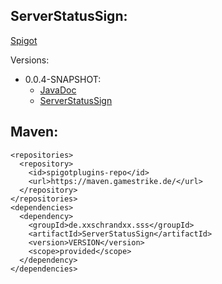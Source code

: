 ## ServerStatusSign:
[Spigot](https://www.spigotmc.org/resources/serverstatussigns.73050/)

Versions:
  * 0.0.4-SNAPSHOT:
    * [JavaDoc](https://maven.gamestrike.de/docs/ServerStatusSign/0.0.4-SNAPSHOT/apidocs/)
    * [ServerStatusSign](https://maven.gamestrike.de/docs/ServerStatusSign/0.0.4-SNAPSHOT/ServerStatusSign-0.0.4-SNAPSHOT.jar)

## Maven:
```
<repositories>
  <repository>
    <id>spigotplugins-repo</id>
    <url>https://maven.gamestrike.de/</url>
  </repository>
</repositories>
<dependencies>
  <dependency>
    <groupId>de.xxschrandxx.sss</groupId>
    <artifactId>ServerStatusSign</artifactId>
    <version>VERSION</version>
    <scope>provided</scope>
  </dependency>
</dependencies>
```